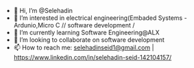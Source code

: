 - 👋 Hi, I’m @Selehadin
- 👀 I’m interested in electrical engineering(Embaded Systems - Ardunio,Micro C // software development /
- 🌱 I’m currently learning Software Engineering@ALX
- 💞️ I’m looking to collaborate on software development
- 📫 How to reach me: selehadinseid1@gmail.com | https://www.linkedin.com/in/selehadin-seid-142104157/

<!---
Saladii/Saladii is a ✨ special ✨ repository because its `README.md` (this file) appears on your GitHub profile.
You can click the Preview link to take a look at your changes.
--->
